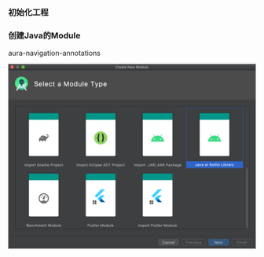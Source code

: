


### 初始化工程




### 创建Java的Module

aura-navigation-annotations


![create-java-module](../images/create-java-module.png)